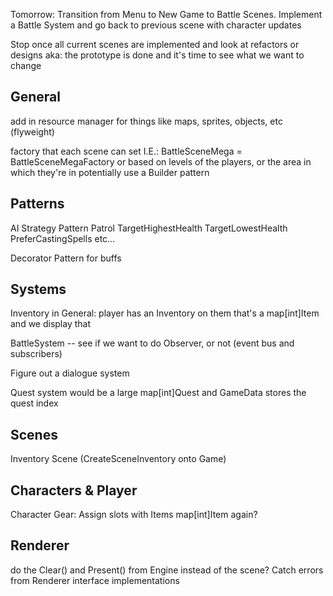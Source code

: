 Tomorrow:
    Transition from Menu to New Game to Battle Scenes.
    Implement a Battle System and go back to previous scene with character updates

Stop once all current scenes are implemented and look at refactors or designs
    aka: the prototype is done and it's time to see what we want to change
## General

add in resource manager for things like maps, sprites, objects, etc (flyweight)

factory that each scene can set I.E.: BattleSceneMega = BattleSceneMegaFactory or based on levels of the players, or the area in which they're in
    potentially use a Builder pattern

## Patterns
AI Strategy Pattern
    Patrol
    TargetHighestHealth
    TargetLowestHealth
    PreferCastingSpells
    etc...

Decorator Pattern for buffs

## Systems

Inventory in General: player has an Inventory on them that's a map[int]Item and we display that

BattleSystem -- see if we want to do Observer, or not (event bus and subscribers)

Figure out a dialogue system

Quest system would be a large map[int]Quest and GameData stores the quest index

## Scenes
Inventory Scene (CreateSceneInventory onto Game)

## Characters & Player
Character Gear: Assign slots with Items map[int]Item again?


## Renderer

do the Clear() and Present() from Engine instead of the scene?
Catch errors from Renderer interface implementations